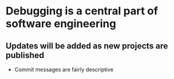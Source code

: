 # Debugging is a central part of software engineering

## Updates will be added as new projects are published

- Commit messages are fairly descriptive
